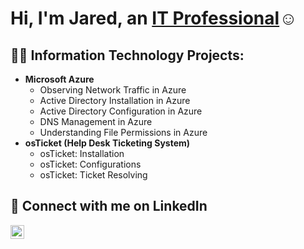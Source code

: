 <h1>Hi, I'm Jared, an <a href="https://linkedin.com/in/jared-e">IT Professional</a>☺</h1>

<h2>👨‍💻 Information Technology Projects:</h2>

- <b>Microsoft Azure</b>
  - Observing Network Traffic in Azure
  - Active Directory Installation in Azure
  - Active Directory Configuration in Azure
  - DNS Management in Azure
  - Understanding File Permissions in Azure
- <b>osTicket (Help Desk Ticketing System)</b>
  - osTicket: Installation
  - osTicket: Configurations
  - osTicket: Ticket Resolving

<h2>🌟 Connect with me on LinkedIn</h2>

[<img align="left" alt="Josh | LinkedIn" width="22px" src="https://cdn.jsdelivr.net/npm/simple-icons@v3/icons/linkedin.svg" />][linkedin]

[linkedin]: https://linkedin.com/in/jared-e
